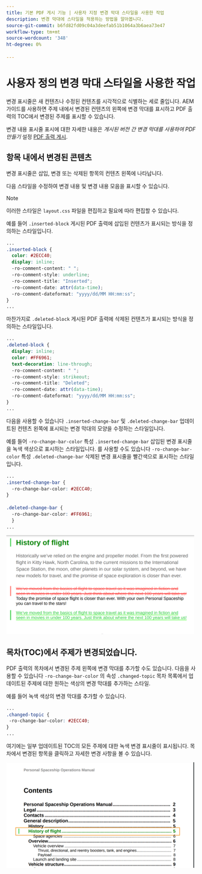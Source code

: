 ```yaml
---
title: 기본 PDF 게시 기능 | 사용자 지정 변경 막대 스타일을 사용한 작업
description: 변경 막대에 스타일을 적용하는 방법을 알아봅니다.
source-git-commit: b6fd82fd09c04a3deefab51b1064a3b6aea73e47
workflow-type: tm+mt
source-wordcount: '348'
ht-degree: 0%

---
```


# 사용자 정의 변경 막대 스타일을 사용한 작업

변경 표시줄은 새 컨텐츠나 수정된 컨텐츠를 시각적으로 식별하는 세로 줄입니다. AEM 가이드를 사용하면 주제 내에서 변경된 컨텐츠의 왼쪽에 변경 막대를 표시하고 PDF 출력의 TOC에서 변경된 주제를 표시할 수 있습니다.

변경 내용 표시줄 표시에 대한 자세한 내용은 *게시된 버전 간 변경 막대를 사용하여 PDF 만들기* 설정 [PDF 출력 게시](../web-editor/native-pdf-web-editor.md).

## 항목 내에서 변경된 콘텐츠

변경 표시줄은 삽입, 변경 또는 삭제된 항목의 컨텐츠 왼쪽에 나타납니다.

다음 스타일을 수정하여 변경 내용 및 변경 내용 모음을 표시할 수 있습니다.


>[!NOTE]
>
>이러한 스타일은 `layout.css` 파일을 편집하고 필요에 따라 편집할 수 있습니다.

예를 들어 `.inserted-block` 게시된 PDF 출력에 삽입된 컨텐츠가 표시되는 방식을 정의하는 스타일입니다.


```css
...
.inserted-block { 
  color: #2ECC40; 
  display: inline; 
  -ro-comment-content: " "; 
  -ro-comment-style: underline; 
  -ro-comment-title: "Inserted"; 
  -ro-comment-date: attr(data-time); 
  -ro-comment-dateformat: "yyyy/dd/MM HH:mm:ss"; 
} 
...
```

마찬가지로 `.deleted-block` 게시된 PDF 출력에 삭제된 컨텐츠가 표시되는 방식을 정의하는 스타일입니다.

```css
...
.deleted-block { 
  display: inline; 
  color: #FF6961; 
  text-decoration: line-through; 
  -ro-comment-content: " "; 
  -ro-comment-style: strikeout; 
  -ro-comment-title: "Deleted"; 
  -ro-comment-date: attr(data-time); 
  -ro-comment-dateformat: "yyyy/dd/MM HH:mm:ss"; 
} 
...
```

다음을 사용할 수 있습니다 `.inserted-change-bar` 및 `.deleted-change-bar` 업데이트된 컨텐츠 왼쪽에 표시되는 변경 막대의 모양을 수정하는 스타일입니다.

예를 들어 `-ro-change-bar-color` 특성 `.inserted-change-bar` 삽입된 변경 표시줄을 녹색 색상으로 표시하는 스타일입니다. 를 사용할 수도 있습니다 `-ro-change-bar-color` 특성 `.deleted-change-bar` 삭제된 변경 표시줄을 빨간색으로 표시하는 스타일입니다.

```css
...
.inserted-change-bar { 
  -ro-change-bar-color: #2ECC40; 
} 

.deleted-change-bar { 
  -ro-change-bar-color: #FF6961; 
  } 
...
```

<img src="./assets/changed-bar-content.png" alt="막대 주제 컨텐츠가 변경되었습니다." width="500">

## 목차(TOC)에서 주제가 변경되었습니다.

PDF 출력의 목차에서 변경된 주제 왼쪽에 변경 막대를 추가할 수도 있습니다. 다음을 사용할 수 있습니다 `-ro-change-bar-color` 의 속성 `.changed-topic` 목차 목록에서 업데이트된 주제에 대한 원하는 색상의 변경 막대를 추가하는 스타일.

예를 들어 녹색 색상의 변경 막대를 추가할 수 있습니다.

```css
...
.changed-topic { 
 -ro-change-bar-color: #2ECC40; 
}  
...
```


여기에는 일부 업데이트된 TOC의 모든 주제에 대한 녹색 변경 표시줄이 표시됩니다. 목차에서 변경된 항목을 클릭하고 자세한 변경 사항을 볼 수 있습니다.

<img src="./assets/changed-bar-TOC.png" alt="막대 목차가 변경됨" width="500">

